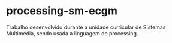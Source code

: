 # processing-sm-ecgm
Trabalho desenvolvido durante a unidade curricular de Sistemas Multimédia, sendo usada a linguagem de processing.
